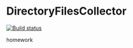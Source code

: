 # DirectoryFilesCollector
[![Build status](https://ci.appveyor.com/api/projects/status/f4l6ny0u03cv3n5j?svg=true)](https://ci.appveyor.com/project/__U/directoryfilescollector)

homework
